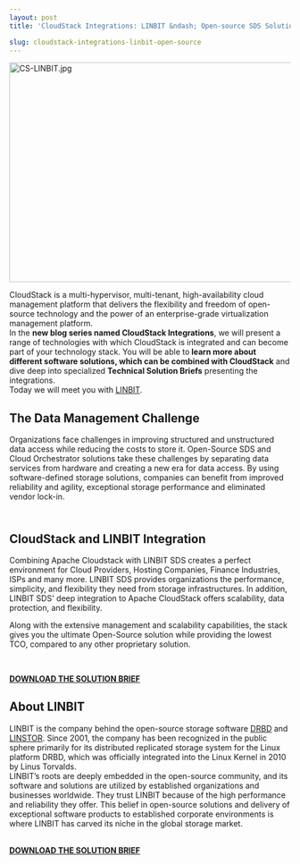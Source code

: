 ```yaml
---
layout: post
title: 'CloudStack Integrations: LINBIT &ndash; Open-source SDS Solution'

slug: cloudstack-integrations-linbit-open-source
---
```

<a href="/img/imported/de3ef6b5-77a9-4747-a71c-8638a435addf"><img src="/img/imported/de3ef6b5-77a9-4747-a71c-8638a435addf" alt="CS-LINBIT.jpg" width="750" height="393" /></a>

<p>CloudStack is a multi-hypervisor, multi-tenant, high-availability cloud management platform that delivers the flexibility and freedom of open-source technology and the power of an enterprise-grade virtualization management platform. <br />In the <strong>new blog series named CloudStack Integrations</strong>, we will present a range of technologies with which CloudStack is integrated and can become part of your technology stack. You will be able to<strong> learn more about different software solutions, which can be combined with CloudStack</strong> and dive deep into specialized <strong>Technical Solution Briefs</strong> presenting the integrations. <br />Today we will meet you with <a href="https://linbit.com/" target="_blank">LINBIT</a>.</p>
<h2>The Data Management Challenge</h2>
<p>Organizations face challenges in improving structured and unstructured data access while reducing the costs to store it. Open-Source SDS and Cloud Orchestrator solutions take these challenges by separating data services from hardware and creating a new era for data access. By using software-defined storage solutions, companies can benefit from improved reliability and agility, exceptional storage performance and eliminated vendor lock-in. </p>
<h2><br />CloudStack and LINBIT Integration</h2>
<p>Combining Apache Cloudstack with LINBIT SDS creates a perfect environment for Cloud Providers, Hosting Companies, Finance Industries, ISPs and many more. LINBIT SDS provides organizations the performance, simplicity, and flexibility they need from storage infrastructures. In addition, LINBIT SDS' deep integration to Apache CloudStack offers scalability, data protection, and flexibility.</p>
<p>Along with the extensive management and scalability capabilities, the stack gives you the ultimate Open-Source solution while providing the lowest TCO, compared to any other proprietary solution.</p>
<p>&nbsp;</p>
<a href="https://cwiki.apache.org/confluence/download/attachments/30757703/CloudStack_Solution-Brief_LinBit_2022.pdf?api=v2" ><b>DOWNLOAD THE SOLUTION BRIEF</b></a>
<br/>
<h2>About LINBIT</h2>
<p>LINBIT is the company behind the open-source storage software <a href="https://linbit.com/drbd/" target="_blank">DRBD</a> and <a href="https://linbit.com/linstor/" target="_blank">LINSTOR</a>. Since 2001, the company has been recognized in the public sphere primarily for its distributed replicated storage system for the Linux platform DRBD, which was officially integrated into the Linux Kernel in 2010 by Linus Torvalds.<br />LINBIT&rsquo;s roots are deeply embedded in the open-source community, and its software and solutions are utilized by established organizations and businesses worldwide. They trust LINBIT because of the high performance and reliability they offer. This belief in open-source solutions and delivery of exceptional software products to established corporate environments is where LINBIT has carved its niche in the global storage market.</p>
<br/>
<a href="https://cwiki.apache.org/confluence/download/attachments/30757703/CloudStack_Solution-Brief_LinBit_2022.pdf?api=v2" ><b>DOWNLOAD THE SOLUTION BRIEF</b></a>
<br/>

